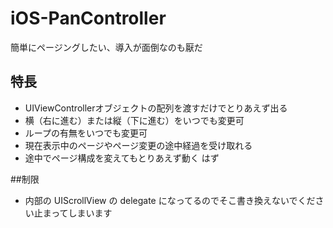 # iOS-PanController

簡単にページングしたい、導入が面倒なのも厭だ

## 特長
* UIViewControllerオブジェクトの配列を渡すだけでとりあえず出る
* 横（右に進む）または縦（下に進む）をいつでも変更可  
* ループの有無をいつでも変更可
* 現在表示中のページやページ変更の途中経過を受け取れる
* 途中でページ構成を変えてもとりあえず動く はず

##制限
* 内部の UIScrollView の delegate になってるのでそこ書き換えないでください止まってしまいます  
